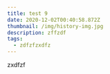 ```yaml
---
title: test 9
date: 2020-12-02T00:40:58.872Z
thumbnail: /img/history-img.jpg
description: zffzdf
tags:
  - zdfzfzxdfz
---
```

zxdfzf